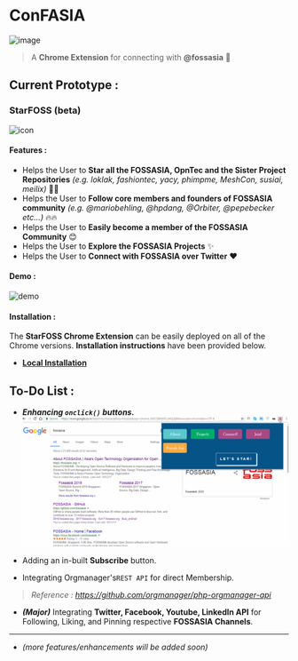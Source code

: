 # ConFASIA

![image](https://user-images.githubusercontent.com/5800726/34326440-f342bf66-e8d1-11e7-90e0-ea611a07f117.png)

> A **Chrome Extension** for connecting with **@fossasia** :rocket:


## Current Prototype :

### StarFOSS (beta)

![icon](https://user-images.githubusercontent.com/5800726/34366221-d6332962-eabe-11e7-8379-7044206e9c30.png)

#### Features : 

* Helps the User to **Star all the FOSSASIA, OpnTec and the Sister Project Repositories** *(e.g. loklak, fashiontec, yacy, phimpme, MeshCon, susiai, meilix)* :tada::tada:
* Helps the User to **Follow core members and founders of FOSSASIA community** *(e.g. @mariobehling, @hpdang, @Orbiter, @pepebecker etc...)* :fire::fire:
* Helps the User to **Easily become a member of the FOSSASIA Community** :blush:
* Helps the User to **Explore the FOSSASIA Projects** :sparkles:
* Helps the User to **Connect with FOSSASIA over Twitter** :heart:

#### Demo : 

![demo](/assets/StarFOSSv1_demo.gif)

#### Installation : 

The **StarFOSS Chrome Extension** can be easily deployed on all of the Chrome versions. **Installation instructions** have been provided below.

* **[Local Installation](/Releases/StarFOSS/installation.md)**

## To-Do List :

* ***Enhancing `onclick()` buttons.***
![Click Bug](/assets/StarFOSSv1_Clickbug.gif)

* Adding an in-built **Subscribe** button.
* Integrating Orgmanager's`REST API` for direct Membership.
> *Reference : https://github.com/orgmanager/php-orgmanager-api*

* ***(Major)*** Integrating **Twitter, Facebook, Youtube, LinkedIn API** for Following, Liking, and Pinning respective **FOSSASIA Channels**.

---

* *(more features/enhancements will be added soon)*
